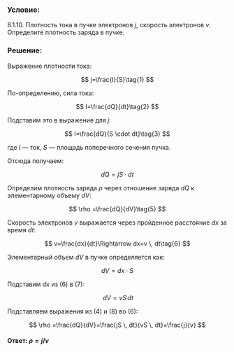 ###  Условие:

$8.1.10.$ Плотность тока в пучке электронов $j$, скорость электронов $v$. Определите плотность заряда в пучке.

###  Решение:

Выражение плотности тока:

$$
j=\frac{I}{S}\tag{1}
$$

По-определению, сила тока:

$$
I=\frac{dQ}{dt}\tag{2}
$$

Подставим это в выражение для $j$:

$$
I=\frac{dQ}{S \cdot dt}\tag{3}
$$

где $I$ — ток, $S$ — площадь поперечного сечения пучка.

Отсюда получаем:

$$
dQ=jS \cdot dt\tag{4}
$$

Определим плотность заряда $\rho$ через отношение заряда $dQ$ к элементарному объему $dV$:

$$
\rho =\frac{dQ}{dV}\tag{5}
$$

Скорость электронов $v$ выражается через пройденное расстояние $dx$ за время $dt$:

$$
v=\frac{dx}{dt}\Rightarrow dx=v \, dt\tag{6}
$$

Элементарный объем $dV$ в пучке определяется как:

$$
dV = dx \cdot S \tag{7}
$$

Подставим $dx$ из $(6)$ в $(7)$:

$$
\;dV=vS \, dt\tag{8}
$$

Подставляем выражения из $(4)$ и $(8)$ во $(6)$:

$$
\rho =\frac{dQ}{dV}=\frac{jS \, dt}{vS \, dt}=\frac{j}{v}
$$

####  Ответ: $\rho = j/v$